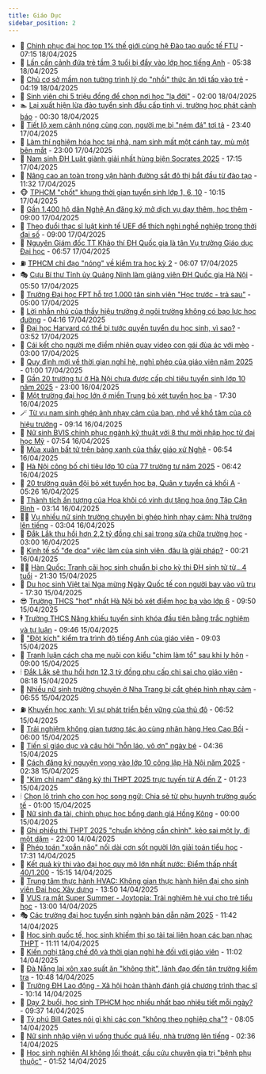```yaml
---
title: Giáo Dục
sidebar_position: 2
---
```


<!-- dantri-giao-duc:START -->
- 🤡 [Chinh phục đại học top 1% thế giới cùng hệ Đào tạo quốc tế FTU](https://dantri.com.vn/giao-duc/chinh-phuc-dai-hoc-top-1-the-gioi-cung-he-dao-tao-quoc-te-ftu-20250418135634560.htm) - 07:15 18/04/2025
- 🗽 [Lấn cấn cảnh đứa trẻ tầm 3 tuổi bị đẩy vào lớp học tiếng Anh](https://dantri.com.vn/giao-duc/lan-can-canh-dua-tre-tam-3-tuoi-bi-day-vao-lop-hoc-tieng-anh-20250418120734807.htm) - 05:38 18/04/2025
- 🚦 [Chủ cơ sở mầm non tường trình lý do &quot;nhồi&quot; thức ăn tới tấp vào trẻ](https://dantri.com.vn/giao-duc/chu-co-so-mam-non-tuong-trinh-ly-do-nhoi-thuc-an-toi-tap-vao-tre-20250418104027799.htm) - 04:19 18/04/2025
- 🌋 [Sinh viên chi 5 triệu đồng để chọn nơi học &quot;lạ đời&quot;](https://dantri.com.vn/giao-duc/sinh-vien-chi-5-trieu-dong-de-chon-noi-hoc-la-doi-20250417165701080.htm) - 02:00 18/04/2025
- 🏊 [Lại xuất hiện lừa đảo tuyển sinh đầu cấp tinh vi, trường học phát cảnh báo](https://dantri.com.vn/giao-duc/lai-xuat-hien-lua-dao-tuyen-sinh-dau-cap-tinh-vi-truong-hoc-phat-canh-bao-20250418070747757.htm) - 00:30 18/04/2025
- 🎃 [Tiết lộ xem cảnh nóng cùng con, người mẹ bị &quot;ném đá&quot; tơi tả](https://dantri.com.vn/giao-duc/tiet-lo-xem-canh-nong-cung-con-nguoi-me-bi-nem-da-toi-ta-20250417142856936.htm) - 23:40 17/04/2025
- 💄 [Làm thí nghiệm hóa học tại nhà, nam sinh mất một cánh tay, mù một bên mắt](https://dantri.com.vn/giao-duc/lam-thi-nghiem-hoa-hoc-tai-nha-nam-sinh-mat-mot-canh-tay-mu-mot-ben-mat-20250417153706024.htm) - 23:00 17/04/2025
- 🦅 [Nam sinh ĐH Luật giành giải nhất hùng biện Socrates 2025](https://dantri.com.vn/giao-duc/nam-sinh-dh-luat-gianh-giai-nhat-hung-bien-socrates-2025-20250417153019387.htm) - 17:15 17/04/2025
- 🚦 [Nâng cao an toàn trong vận hành đường sắt đô thị bắt đầu từ đào tạo](https://dantri.com.vn/giao-duc/nang-cao-an-toan-trong-van-hanh-duong-sat-do-thi-bat-dau-tu-dao-tao-20250417182714841.htm) - 11:32 17/04/2025
- 🐵 [TPHCM &quot;chốt&quot; khung thời gian tuyển sinh lớp 1, 6, 10](https://dantri.com.vn/giao-duc/tphcm-chot-khung-thoi-gian-tuyen-sinh-lop-1-6-10-20250417170651513.htm) - 10:15 17/04/2025
- 🐘 [Gần 1.400 hộ dân Nghệ An đăng ký mở dịch vụ dạy thêm, học thêm](https://dantri.com.vn/giao-duc/gan-1400-ho-dan-nghe-an-dang-ky-mo-dich-vu-day-them-hoc-them-20250417121428858.htm) - 09:00 17/04/2025
- 🦏 [Theo đuổi thạc sĩ luật kinh tế UEF để thích nghi nghề nghiệp trong thời đại số](https://dantri.com.vn/giao-duc/theo-duoi-thac-si-luat-kinh-te-uef-de-thich-nghi-nghe-nghiep-trong-thoi-dai-so-20250417153207372.htm) - 09:00 17/04/2025
- 💼 [Nguyên Giám đốc TT Khảo thí ĐH Quốc gia là tân Vụ trưởng Giáo dục Đại học](https://dantri.com.vn/giao-duc/nguyen-giam-doc-tt-khao-thi-dh-quoc-gia-la-tan-vu-truong-giao-duc-dai-hoc-20250417135201429.htm) - 06:57 17/04/2025
- ⛽️ [TPHCM chỉ đạo &quot;nóng&quot; về kiểm tra học kỳ 2](https://dantri.com.vn/giao-duc/tphcm-chi-dao-nong-ve-kiem-tra-hoc-ky-2-20250417122456455.htm) - 06:07 17/04/2025
- 🎭 [Cựu Bí thư Tỉnh ủy Quảng Ninh làm giảng viên ĐH Quốc gia Hà Nội](https://dantri.com.vn/giao-duc/cuu-bi-thu-tinh-uy-quang-ninh-lam-giang-vien-dh-quoc-gia-ha-noi-20250417124317436.htm) - 05:50 17/04/2025
- 🎃 [Trường Đại học FPT hỗ trợ 1.000 tân sinh viên &quot;Học trước - trả sau&quot;](https://dantri.com.vn/giao-duc/truong-dai-hoc-fpt-ho-tro-1000-tan-sinh-vien-hoc-truoc-tra-sau-20250417102946641.htm) - 05:00 17/04/2025
- 🚀 [Lời nhắn nhủ của thầy hiệu trưởng ở ngôi trường không có bạo lực học đường](https://dantri.com.vn/giao-duc/loi-nhan-nhu-cua-thay-hieu-truong-o-ngoi-truong-khong-co-bao-luc-hoc-duong-20250417105645939.htm) - 04:16 17/04/2025
- 👀 [Đại học Harvard có thể bị tước quyền tuyển du học sinh, vì sao?](https://dantri.com.vn/giao-duc/dai-hoc-harvard-co-the-bi-tuoc-quyen-tuyen-du-hoc-sinh-vi-sao-20250417104042963.htm) - 03:52 17/04/2025
- 🌝 [Cái kết cho người mẹ điềm nhiên quay video con gái đùa ác với mèo](https://dantri.com.vn/giao-duc/cai-ket-cho-nguoi-me-diem-nhien-quay-video-con-gai-dua-ac-voi-meo-20250414223518096.htm) - 03:00 17/04/2025
- 🤗 [Quy định mới về thời gian nghỉ hè, nghỉ phép của giáo viên năm 2025](https://dantri.com.vn/giao-duc/quy-dinh-moi-ve-thoi-gian-nghi-he-nghi-phep-cua-giao-vien-nam-2025-20250416182316307.htm) - 01:00 17/04/2025
- 🦄 [Gần 20 trường tư ở Hà Nội chưa được cấp chỉ tiêu tuyển sinh lớp 10 năm 2025](https://dantri.com.vn/giao-duc/gan-20-truong-tu-o-ha-noi-chua-duoc-cap-chi-tieu-tuyen-sinh-lop-10-nam-2025-20250416182716264.htm) - 23:00 16/04/2025
- 🦍 [Một trường đại học lớn ở miền Trung bỏ xét tuyển học bạ](https://dantri.com.vn/giao-duc/mot-truong-dai-hoc-lon-o-mien-trung-bo-xet-tuyen-hoc-ba-20250416174130212.htm) - 17:30 16/04/2025
- 🪄 [Từ vụ nam sinh ghép ảnh nhạy cảm của bạn, nhớ về khổ tâm của cô hiệu trưởng](https://dantri.com.vn/giao-duc/tu-vu-nam-sinh-ghep-anh-nhay-cam-cua-ban-nho-ve-kho-tam-cua-co-hieu-truong-20250416143510057.htm) - 09:14 16/04/2025
- 🦆 [Nữ sinh BVIS chinh phục ngành kỹ thuật với 8 thư mời nhập học từ đại học Mỹ](https://dantri.com.vn/giao-duc/nu-sinh-bvis-chinh-phuc-nganh-ky-thuat-voi-8-thu-moi-nhap-hoc-tu-dai-hoc-my-20250416144829707.htm) - 07:54 16/04/2025
- 🚀 [Mùa xuân bất tử trên bảng xanh của thầy giáo xứ Nghệ](https://dantri.com.vn/giao-duc/mua-xuan-bat-tu-tren-bang-xanh-cua-thay-giao-xu-nghe-20250415180236617.htm) - 06:54 16/04/2025
- 🦒 [Hà Nội công bố chỉ tiêu lớp 10 của 77 trường tư năm 2025](https://dantri.com.vn/giao-duc/ha-noi-cong-bo-chi-tieu-lop-10-cua-77-truong-tu-nam-2025-20250416134010474.htm) - 06:42 16/04/2025
- 🤡 [20 trường quân đội bỏ xét tuyển học bạ, Quân y tuyển cả khối A](https://dantri.com.vn/giao-duc/20-truong-quan-doi-bo-xet-tuyen-hoc-ba-quan-y-tuyen-ca-khoi-a-20250416121750300.htm) - 05:26 16/04/2025
- 🤔 [Thành tích ấn tượng của Hoa khôi có vinh dự tặng hoa ông Tập Cận Bình](https://dantri.com.vn/giao-duc/thanh-tich-an-tuong-cua-hoa-khoi-co-vinh-du-tang-hoa-ong-tap-can-binh-20250416100733415.htm) - 03:14 16/04/2025
- 🧑‍💻 [Vụ nhiều nữ sinh trường chuyên bị ghép hình nhạy cảm: Nhà trường lên tiếng](https://dantri.com.vn/giao-duc/vu-nhieu-nu-sinh-truong-chuyen-bi-ghep-hinh-nhay-cam-nha-truong-len-tieng-20250416093927631.htm) - 03:04 16/04/2025
- 🤡 [Đắk Lắk thu hồi hơn 2,2 tỷ đồng chi sai trong sửa chữa trường học](https://dantri.com.vn/giao-duc/dak-lak-thu-hoi-hon-22-ty-dong-chi-sai-trong-sua-chua-truong-hoc-20250416080909482.htm) - 03:00 16/04/2025
- 🧠 [Kinh tế số &quot;đe dọa&quot; việc làm của sinh viên, đâu là giải pháp?](https://dantri.com.vn/giao-duc/kinh-te-so-de-doa-viec-lam-cua-sinh-vien-dau-la-giai-phap-20250416071423155.htm) - 00:21 16/04/2025
- 🧑‍💻 [Hàn Quốc: Tranh cãi học sinh chuẩn bị cho kỳ thi ĐH sinh tử từ...4 tuổi](https://dantri.com.vn/giao-duc/han-quoc-tranh-cai-hoc-sinh-chuan-bi-cho-ky-thi-dh-sinh-tu-tu4-tuoi-20250415215902137.htm) - 21:30 15/04/2025
- 🧠 [Du học sinh Việt tại Nga mừng Ngày Quốc tế con người bay vào vũ trụ](https://dantri.com.vn/giao-duc/du-hoc-sinh-viet-tai-nga-mung-ngay-quoc-te-con-nguoi-bay-vao-vu-tru-20250415142902809.htm) - 17:30 15/04/2025
- 😎 [Trường THCS &quot;hot&quot; nhất Hà Nội bỏ xét điểm học bạ vào lớp 6](https://dantri.com.vn/giao-duc/truong-thcs-hot-nhat-ha-noi-bo-xet-diem-hoc-ba-vao-lop-6-20250415163806091.htm) - 09:50 15/04/2025
- 🕴 [Trường THCS Năng khiếu tuyển sinh khóa đầu tiên bằng trắc nghiệm và tự luận](https://dantri.com.vn/giao-duc/truong-thcs-nang-khieu-tuyen-sinh-khoa-dau-tien-bang-trac-nghiem-va-tu-luan-20250415163416936.htm) - 09:46 15/04/2025
- 🧠 [&quot;Đột kích&quot; kiểm tra trình độ tiếng Anh của giáo viên](https://dantri.com.vn/giao-duc/dot-kich-kiem-tra-trinh-do-tieng-anh-cua-giao-vien-20250415155656489.htm) - 09:03 15/04/2025
- 🚀 [Tranh luận cách cha mẹ nuôi con kiểu &quot;chim làm tổ&quot; sau khi ly hôn](https://dantri.com.vn/giao-duc/tranh-luan-cach-cha-me-nuoi-con-kieu-chim-lam-to-sau-khi-ly-hon-20250413221323773.htm) - 09:00 15/04/2025
- 🕯 [Đắk Lắk sẽ thu hồi hơn 12,3 tỷ đồng phụ cấp chi sai cho giáo viên](https://dantri.com.vn/giao-duc/dak-lak-se-thu-hoi-hon-123-ty-dong-phu-cap-chi-sai-cho-giao-vien-20250415144543479.htm) - 08:18 15/04/2025
- 🧰 [Nhiều nữ sinh trường chuyên ở Nha Trang bị cắt ghép hình nhạy cảm](https://dantri.com.vn/giao-duc/nhieu-nu-sinh-truong-chuyen-o-nha-trang-bi-cat-ghep-hinh-nhay-cam-20250415130735329.htm) - 06:55 15/04/2025
- ⛽️ [Khuyến học xanh: Vì sự phát triển bền vững của thủ đô](https://dantri.com.vn/giao-duc/khuyen-hoc-xanh-vi-su-phat-trien-ben-vung-cua-thu-do-20250415134250305.htm) - 06:52 15/04/2025
- 🤖 [Trải nghiệm không gian tương tác ảo cùng nhãn hàng Heo Cao Bồi](https://dantri.com.vn/giao-duc/trai-nghiem-khong-gian-tuong-tac-ao-cung-nhan-hang-heo-cao-boi-20250415111620877.htm) - 06:00 15/04/2025
- 🦍 [Tiến sĩ giáo dục và câu hỏi &quot;hỗn láo, vô ơn&quot; ngày bé](https://dantri.com.vn/giao-duc/tien-si-giao-duc-va-cau-hoi-hon-lao-vo-on-ngay-be-20250415105435409.htm) - 04:36 15/04/2025
- 🐘 [Cách đăng ký nguyện vọng vào lớp 10 công lập Hà Nội năm 2025](https://dantri.com.vn/giao-duc/cach-dang-ky-nguyen-vong-vao-lop-10-cong-lap-ha-noi-nam-2025-20250415090921233.htm) - 02:38 15/04/2025
- 🌊 [&quot;Kim chỉ nam&quot; đăng ký thi THPT 2025 trực tuyến từ A đến Z](https://dantri.com.vn/giao-duc/kim-chi-nam-dang-ky-thi-thpt-2025-truc-tuyen-tu-a-den-z-20250415064236701.htm) - 01:23 15/04/2025
- 🕯 [Chọn lộ trình cho con học song ngữ: Chia sẻ từ phụ huynh trường quốc tế](https://dantri.com.vn/giao-duc/chon-lo-trinh-cho-con-hoc-song-ngu-chia-se-tu-phu-huynh-truong-quoc-te-20250414153404545.htm) - 01:00 15/04/2025
- 🐎 [Nữ sinh đa tài, chinh phục học bổng danh giá Hồng Kông](https://dantri.com.vn/giao-duc/nu-sinh-da-tai-chinh-phuc-hoc-bong-danh-gia-hong-kong-20250414221040175.htm) - 00:00 15/04/2025
- 🐻 [Ghi phiếu thi THPT 2025 &quot;chuẩn không cần chỉnh&quot;, kẻo sai một ly, đi một dặm](https://dantri.com.vn/giao-duc/ghi-phieu-thi-thpt-2025-chuan-khong-can-chinh-keo-sai-mot-ly-di-mot-dam-20250414215154795.htm) - 22:00 14/04/2025
- 🐎 [Phép toán &quot;xoắn não&quot; nối dài cơn sốt người lớn giải toán tiểu học](https://dantri.com.vn/giao-duc/phep-toan-xoan-nao-noi-dai-con-sot-nguoi-lon-giai-toan-tieu-hoc-20250414092219346.htm) - 17:31 14/04/2025
- 🫣 [Kết quả kỳ thi vào đại học quy mô lớn nhất nước: Điểm thấp nhất 40/1.200](https://dantri.com.vn/giao-duc/ket-qua-ky-thi-vao-dai-hoc-quy-mo-lon-nhat-nuoc-diem-thap-nhat-401200-20250414212120450.htm) - 15:15 14/04/2025
- 🤭 [Trung tâm thực hành HVAC: Không gian thực hành hiện đại cho sinh viên Đại học Xây dựng](https://dantri.com.vn/giao-duc/trung-tam-thuc-hanh-hvac-khong-gian-thuc-hanh-hien-dai-cho-sinh-vien-dai-hoc-xay-dung-20250414201947082.htm) - 13:50 14/04/2025
- 🥳 [VUS ra mắt Super Summer - Joytopia: Trải nghiệm hè vui cho trẻ tiểu học](https://dantri.com.vn/giao-duc/vus-ra-mat-super-summer-joytopia-trai-nghiem-he-vui-cho-tre-tieu-hoc-20250414194759455.htm) - 13:00 14/04/2025
- 🎭 [Các trường đại học tuyển sinh ngành bán dẫn năm 2025](https://dantri.com.vn/giao-duc/cac-truong-dai-hoc-tuyen-sinh-nganh-ban-dan-nam-2025-20250414161014678.htm) - 11:42 14/04/2025
- 🥸 [Học sinh quốc tế, học sinh khiếm thị so tài tại liên hoan các ban nhạc THPT](https://dantri.com.vn/giao-duc/hoc-sinh-quoc-te-hoc-sinh-khiem-thi-so-tai-tai-lien-hoan-cac-ban-nhac-thpt-20250414151844302.htm) - 11:11 14/04/2025
- 🦣 [Kiến nghị tăng chế độ và thời gian nghỉ hè đối với giáo viên](https://dantri.com.vn/giao-duc/kien-nghi-tang-che-do-va-thoi-gian-nghi-he-doi-voi-giao-vien-20250414171240900.htm) - 11:02 14/04/2025
- 🤔 [Đà Nẵng lại xôn xao suất ăn &quot;không thịt&quot;, lãnh đạo đến tận trường kiểm tra](https://dantri.com.vn/giao-duc/da-nang-lai-xon-xao-suat-an-khong-thit-lanh-dao-den-tan-truong-kiem-tra-20250414165943185.htm) - 10:48 14/04/2025
- 🦣 [Trường ĐH Lao động - Xã hội hoàn thành đánh giá chương trình thạc sĩ](https://dantri.com.vn/giao-duc/truong-dh-lao-dong-xa-hoi-hoan-thanh-danh-gia-chuong-trinh-thac-si-20250414145327561.htm) - 10:14 14/04/2025
- 🐲 [Dạy 2 buổi, học sinh TPHCM học nhiều nhất bao nhiêu tiết mỗi ngày?](https://dantri.com.vn/giao-duc/day-2-buoi-hoc-sinh-tphcm-hoc-nhieu-nhat-bao-nhieu-tiet-moi-ngay-20250414154654424.htm) - 09:37 14/04/2025
- 🔭 [Tỷ phú Bill Gates nói gì khi các con &quot;không theo nghiệp cha&quot;?](https://dantri.com.vn/giao-duc/ty-phu-bill-gates-noi-gi-khi-cac-con-khong-theo-nghiep-cha-20250412105125093.htm) - 08:05 14/04/2025
- 🥷 [Nữ sinh nhập viện vì uống thuốc quá liều, nhà trường lên tiếng](https://dantri.com.vn/giao-duc/nu-sinh-nhap-vien-vi-uong-thuoc-qua-lieu-nha-truong-len-tieng-20250414082003358.htm) - 02:36 14/04/2025
- 🎊 [Học sinh nghiện AI không lối thoát, cầu cứu chuyên gia trị &quot;bệnh phụ thuộc&quot;](https://dantri.com.vn/giao-duc/hoc-sinh-nghien-ai-khong-loi-thoat-cau-cuu-chuyen-gia-tri-benh-phu-thuoc-20250414084504335.htm) - 01:52 14/04/2025<!-- dantri-giao-duc:END -->
